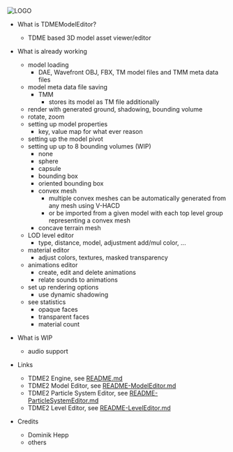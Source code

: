 ![LOGO](https://raw.githubusercontent.com/andreasdr/tdme2/master/resources/logo/tdme_logo_full.png)

- What is TDMEModelEditor?
    - TDME based 3D model asset viewer/editor 

- What is already working
    - model loading
        - DAE, Wavefront OBJ, FBX, TM model files and TMM meta data files
    - model meta data file saving 
        - TMM
            - stores its model as TM file additionally
    - render with generated ground, shadowing, bounding volume
    - rotate, zoom
    - setting up model properties
        - key, value map for what ever reason
    - setting up the model pivot
    - setting up up to 8 bounding volumes (WIP)
        - none
        - sphere
        - capsule
        - bounding box
        - oriented bounding box
        - convex mesh
          - multiple convex meshes can be automatically generated from any mesh using V-HACD
          - or be imported from a given model with each top level group representing a convex mesh
        - concave terrain mesh
    - LOD level editor
        - type, distance, model, adjustment add/mul color, ... 
    - material editor
        - adjust colors, textures, masked transparency
    - animations editor
        - create, edit and delete animations
        - relate sounds to animations
    - set up rendering options
        - use dynamic shadowing
    - see statistics
        - opaque faces
        - transparent faces
        - material count

- What is WIP
    - audio support

- Links
	- TDME2 Engine, see [README.md](./README.md)
    - TDME2 Model Editor, see [README-ModelEditor.md](./README-ModelEditor.md)
    - TDME2 Particle System Editor, see [README-ParticleSystemEditor.md](./README-ParticleSystemEditor.md)
    - TDME2 Level Editor, see [README-LevelEditor.md](./README-LevelEditor.md)

- Credits
    - Dominik Hepp
    - others
